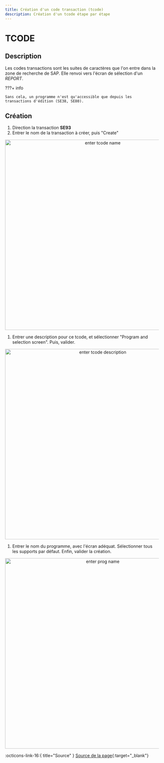```yaml
---
title: Création d'un code transaction (tcode)
description: Création d'un tcode étape par étape
---
```


# TCODE
## Description
Les codes transactions sont les suites de caractères que l'on entre dans la zone de recherche de SAP. Elle renvoi vers l'écran de sélection d'un *REPORT*.   

???+ info

    Sans cela, un programme n'est qu'accessible que depuis les transactions d'édition (SE38, SE80).

## Création
1. Direction la transaction **SE93**
1. Entrer le nom de la transaction à créer, puis "Create"

<center>
  <img src="/.img/create-tcode/create-tcode-1.png" alt="enter tcode name" style="width:65vw;"/>
</center>

1. Entrer une description pour ce tcode, et sélectionner "Program and selection screen". Puis, valider. 

<center>
  <img src="/.img/create-tcode/create-tcode-2.png" alt="enter tcode description" style="width:65vw;"/>
</center>

1. Entrer le nom du programme, avec l'écran adéquat. Sélectionner tous les supports par défaut. Enfin, valider la création.

<center>
  <img src="/.img/create-tcode/create-tcode-3.png" alt="enter prog name" style="width:65vw;"/>
</center>

:octicons-link-16:{ title="Source" } [Source de la page](https://www.saphub.com/reports/how-to-create-a-tcode-for-an-abap-report-program/){:target="_blank"}